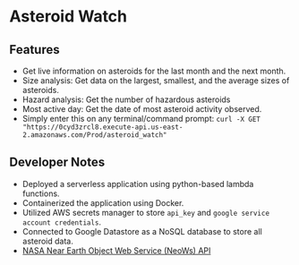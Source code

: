 # Asteroid Watch

## Features
- Get live information on asteroids for the last month and the next month.
- Size analysis: Get data on the largest, smallest, and the average sizes of asteroids.
- Hazard analysis: Get the number of hazardous asteroids
- Most active day: Get the date of most asteroid activity observed.
- Simply enter this on any terminal/command prompt: `curl -X GET "https://0cyd3zrcl8.execute-api.us-east-2.amazonaws.com/Prod/asteroid_watch"
`

## Developer Notes
- Deployed a serverless application using python-based lambda functions.
- Containerized the application using Docker.
- Utilized AWS secrets manager to store `api_key` and `google service account credentials`.
- Connected to Google Datastore as a NoSQL database to store all asteroid data.
- [NASA Near Earth Object Web Service (NeoWs) API](https://api.nasa.gov/)
